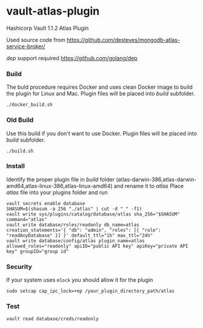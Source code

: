 # vault-atlas-plugin
Hashicorp Vault 1.1.2 Atlas Plugin

Used source code from https://github.com/desteves/mongodb-atlas-service-broker/

_dep_ support required https://github.com/golang/dep

### Build
The buld procedure requires Docker and uses clean Docker image to build the plugin for Linux and Mac. Plugin files will be placed into _build_ subfolder.
```
./docker_build.sh
```

### Old Build
Use this build if you don't want to use Docker. Plugin files will be placed into _build_ subfolder.
```
./build.sh
```

### Install
Identify the proper plugin file in *build* folder (atlas-darwin-386,atlas-darwin-amd64,atlas-linux-386,atlas-linux-amd64) and rename it to _atlas_
Place _atlas_ file into your plugins folder and run
```
vault secrets enable database
SHASUM=$(shasum -a 256 "./atlas" | cut -d " " -f1)
vault write sys/plugins/catalog/database/atlas sha_256="$SHASUM" command="atlas"
vault write database/roles/readonly db_name=atlas creation_statements='{ "db": "admin", "roles": [{ "role": "readAnyDatabase" }] }' default_ttl="1h" max_ttl="24h"
vault write database/config/atlas plugin_name=atlas allowed_roles="readonly" apiID="public API key" apiKey="private API key" groupID="group id"
```
### Security
If your system uses  ```mlock``` you should allow it for the plugin
```
sudo setcap cap_ipc_lock=+ep /your_plugin_directory_path/atlas
```

### Test
```
vault read database/creds/readonly
```
